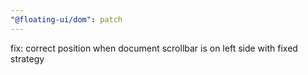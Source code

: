 ```yaml
---
"@floating-ui/dom": patch
---
```


fix: correct position when document scrollbar is on left side with fixed strategy
